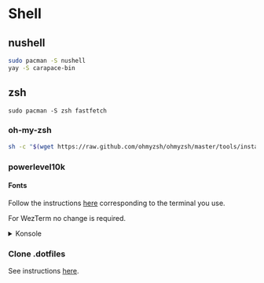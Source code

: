 # Shell

## nushell

```bash
sudo pacman -S nushell
yay -S carapace-bin
```

## zsh

```console
sudo pacman -S zsh fastfetch
```

### oh-my-zsh

```zsh
sh -c "$(wget https://raw.github.com/ohmyzsh/ohmyzsh/master/tools/install.sh -O -)"
```

### powerlevel10k

#### Fonts

Follow the instructions [here](https://github.com/romkatv/powerlevel10k#manual-font-installation) corresponding to the terminal you use.

For WezTerm no change is required.

<details>
<summary>Konsole</summary>

```zsh
mkdir temp_fonts
cd temp_fonts
wget https://github.com/romkatv/powerlevel10k-media/raw/master/MesloLGS%20NF%20Regular.ttf
wget https://github.com/romkatv/powerlevel10k-media/raw/master/MesloLGS%20NF%20Bold.ttf
wget https://github.com/romkatv/powerlevel10k-media/raw/master/MesloLGS%20NF%20Italic.ttf
wget https://github.com/romkatv/powerlevel10k-media/raw/master/MesloLGS%20NF%20Bold%20Italic.ttf
sudo mv *.ttf  /usr/share/fonts/
cd ..
rmdir temp_fonts
```

</details>

### Clone .dotfiles

See instructions [here](https://github.com/hoel-bagard/.dotfiles).
